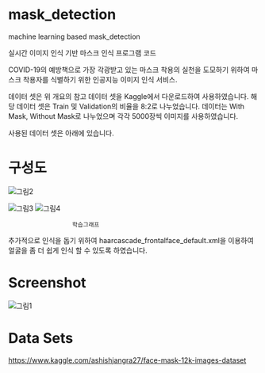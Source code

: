 # mask_detection
machine learning based mask_detection 

실시간 이미지 인식 기반 마스크 인식 프로그램 코드

COVID-19의 예방책으로 가장 각광받고 있는 마스크 착용의 실천을 도모하기 위하여 마스크 착용자를 식별하기 위한 인공지능 이미지 인식 서비스.


데이터 셋은 위 개요의 참고 데이터 셋을 Kaggle에서 다운로드하여 사용하였습니다. 
해당 데이터 셋은 Train 및 Validation의 비율을 8:2로 나누었습니다. 
데이터는 With Mask, Without Mask로 나누었으며 각각 5000장씩 이미지를 사용하였습니다.

사용된 데이터 셋은 아래에 있습니다.


구성도
================
![그림2](https://user-images.githubusercontent.com/5088870/101862726-4acd7e80-3bb6-11eb-9fb7-edde007a7740.png)  




![그림3](https://user-images.githubusercontent.com/5088870/101863737-0b536200-3bb7-11eb-8e86-8333c3aeafb8.png)
![그림4](https://user-images.githubusercontent.com/5088870/101863744-0c848f00-3bb7-11eb-91d9-1b02c0580fba.png)

                      학습그래프


추가적으로 인식을 돕기 위하여 haarcascade_frontalface_default.xml을 이용하여 얼굴을 좀 더 쉽게 인식 할 수 있도록 하였습니다.


Screenshot
=================
![그림1](https://user-images.githubusercontent.com/5088870/101862720-44d79d80-3bb6-11eb-9440-e2c344b5c0d1.jpg)



Data Sets
================
https://www.kaggle.com/ashishjangra27/face-mask-12k-images-dataset
